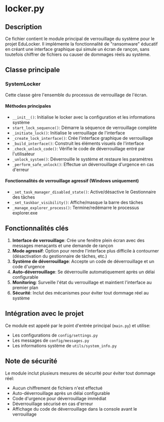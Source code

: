 # locker.py

## Description
Ce fichier contient le module principal de verrouillage du système pour le projet EduLocker. Il implémente la fonctionnalité de "ransomware" éducatif en créant une interface graphique qui simule un écran de rançon, sans toutefois chiffrer de fichiers ou causer de dommages réels au système.

## Classe principale
### SystemLocker
Cette classe gère l'ensemble du processus de verrouillage de l'écran.

#### Méthodes principales
- `__init__()`: Initialise le locker avec la configuration et les informations système
- `start_lock_sequence()`: Démarre la séquence de verrouillage complète
- `_initiate_lock()`: Initialise le verrouillage de l'interface
- `_create_lock_interface()`: Crée l'interface graphique de verrouillage
- `_build_interface()`: Construit les éléments visuels de l'interface
- `_check_unlock_code()`: Vérifie le code de déverrouillage entré par l'utilisateur
- `_unlock_system()`: Déverrouille le système et restaure les paramètres
- `_perform_safe_unlock()`: Effectue un déverrouillage d'urgence en cas d'erreur

#### Fonctionnalités de verrouillage agressif (Windows uniquement)
- `_set_task_manager_disabled_state()`: Active/désactive le Gestionnaire des tâches
- `_set_taskbar_visibility()`: Affiche/masque la barre des tâches
- `_manage_explorer_process()`: Termine/redémarre le processus explorer.exe

## Fonctionnalités clés
1. **Interface de verrouillage**: Crée une fenêtre plein écran avec des messages menaçants et une demande de rançon
2. **Mode agressif**: Option pour rendre l'interface plus difficile à contourner (désactivation du gestionnaire de tâches, etc.)
3. **Système de déverrouillage**: Accepte un code de déverrouillage et un code d'urgence
4. **Auto-déverrouillage**: Se déverrouille automatiquement après un délai configurable
5. **Monitoring**: Surveille l'état du verrouillage et maintient l'interface au premier plan
6. **Sécurité**: Inclut des mécanismes pour éviter tout dommage réel au système

## Intégration avec le projet
Ce module est appelé par le point d'entrée principal (`main.py`) et utilise:
- Les configurations de `config/settings.py`
- Les messages de `config/messages.py`
- Les informations système de `utils/system_info.py`

## Note de sécurité
Le module inclut plusieurs mesures de sécurité pour éviter tout dommage réel:
- Aucun chiffrement de fichiers n'est effectué
- Auto-déverrouillage après un délai configurable
- Code d'urgence pour déverrouillage immédiat
- Déverrouillage sécurisé en cas d'erreur
- Affichage du code de déverrouillage dans la console avant le verrouillage